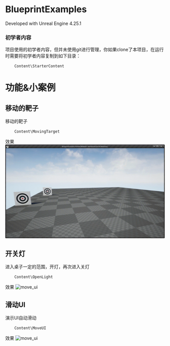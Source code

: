 # BlueprintExamples

Developed with Unreal Engine 4.25.1

### 初学者内容
项目使用的初学者内容，但并未使用git进行管理，你如果clone了本项目，在运行时需要将初学者内容复制到如下目录：
```text
    Content\StarterContent
```



# 功能&小案例

## 移动的靶子
移动的靶子
```text
    Content\MovingTarget
```
效果
![move_ui](images/moving_target.gif)


## 开关灯
进入桌子一定的范围，开灯，再次进入关灯
```text
    Content\OpenLight
```
效果
![move_ui](images/open_light.gif)


## 滑动UI
演示UI自动滑动
```text
    Content\MoveUI
```
效果
![move_ui](images/move_ui.gif)